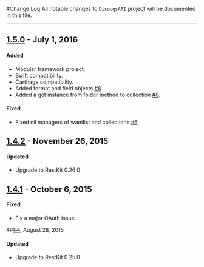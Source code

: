 #Change Log
All notable changes to `DisocgsAPI` project will be documented in this file.

--- 

## [1.5.0](https://github.com/maxep/DiscogsAPI/releases/tag/v1.5.0) - July 1, 2016

#### Added
- Modular framework project.
- Swift compatibility.
- Carthage compatibility.
- Added format and field objects [#8](https://github.com/maxep/DiscogsAPI/pull/8).
- Added a get instance from folder method to collection [#8](https://github.com/maxep/DiscogsAPI/pull/8).

#### Fixed
- Fixed nil managers of wantlist and collections [#6](https://github.com/maxep/DiscogsAPI/pull/6).

## [1.4.2](https://github.com/maxep/DiscogsAPI/releases/tag/v1.4.2) - November 26, 2015

#### Updated
- Upgrade to RestKit 0.26.0

## [1.4.1](https://github.com/maxep/DiscogsAPI/releases/tag/v1.4.1) - October 6, 2015

#### Fixed
- Fix a major OAuth issue.

##~~[1.4](https://github.com/maxep/DiscogsAPI/releases/tag/v1.4)~~, August 28, 2015

#### Updated
- Upgrade to RestKit 0.25.0
